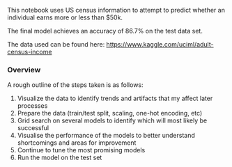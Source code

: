 This notebook uses US census information to attempt to predict whether an individual earns more or less than $50k.  

The final model achieves an accuracy of 86.7% on the test data set.  

The data used can be found here: https://www.kaggle.com/uciml/adult-census-income  

### Overview
A rough outline of the steps taken is as follows:  

1. Visualize the data to identify trends and artifacts that my affect later processes
2. Prepare the data (train/test split, scaling, one-hot encoding, etc)
3. Grid search on several models to identify which will most likely be successful
4. Visualise the performance of the models to better understand shortcomings and areas for improvement
5. Continue to tune the most promising models
6. Run the model on the test set
